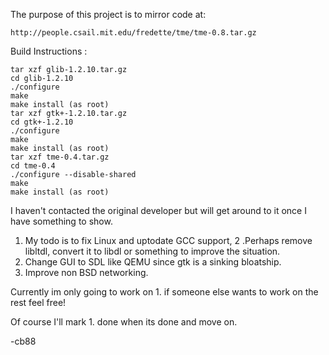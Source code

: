 The purpose of this project is to mirror code at: 

	http://people.csail.mit.edu/fredette/tme/tme-0.8.tar.gz

Build Instructions :
	
	tar xzf glib-1.2.10.tar.gz
	cd glib-1.2.10
	./configure
	make
	make install (as root)
	tar xzf	gtk+-1.2.10.tar.gz
	cd gtk+-1.2.10
	./configure
	make
	make install (as root)
	tar xzf tme-0.4.tar.gz
	cd tme-0.4
	./configure --disable-shared
	make
	make install (as root)


I haven't contacted the original developer but will get around to it once I have something to show.

1. My todo is to fix Linux and uptodate GCC support, 
2 .Perhaps remove libltdl, convert it to libdl or something to improve the situation.
3. Change GUI to SDL like QEMU since gtk is a sinking bloatship.
4. Improve non BSD networking.

Currently im only going to work on 1.  if someone else wants to work on the rest feel free!

Of course I'll mark 1. done when its done and move on.

-cb88


